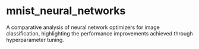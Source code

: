 # mnist_neural_networks
A comparative analysis of neural network optimizers for image classification, highlighting the performance improvements achieved through hyperparameter tuning.
